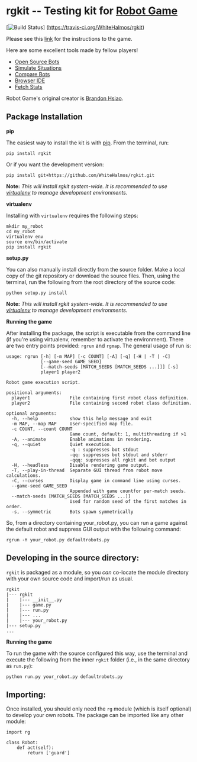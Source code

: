 rgkit -- Testing kit for [Robot Game](http://robotgame.net/)
========================

[![Build Status](https://travis-ci.org/WhiteHalmos/rgkit.png?branch=master)]
(https://travis-ci.org/WhiteHalmos/rgkit)

Please see this [link](http://robotgame.net/rules) for the
instructions to the game.

Here are some excellent tools made by fellow players!
* [Open Source Bots](https://github.com/mpeterv/robotgame-bots)
* [Simulate Situations](https://github.com/mpeterv/rgsimulator)
* [Compare Bots](https://github.com/mueslo/rgcompare)
* [Browser IDE](https://github.com/bsuh/rgfiddle)
* [Fetch Stats](https://github.com/afffsdd/Get-Robot)

Robot Game's original creator is
[Brandon Hsiao](https://github.com/brandonhsiao).

## Package Installation

__pip__

The easiest way to install the kit is with
[pip](http://www.pip-installer.org/en/latest/). From the terminal, run:

    pip install rgkit

Or if you want the development version:

    pip install git+https://github.com/WhiteHalmos/rgkit.git

__Note:__ *This will install rgkit system-wide. It is recommended to use
[virtualenv](http://www.virtualenv.org/en/latest/) to manage development
environments.*

__virtualenv__

Installing with `virtualenv` requires the following steps:

    mkdir my_robot
    cd my_robot
    virtualenv env
    source env/bin/activate
    pip install rgkit

__setup.py__

You can also manually install directly from the source folder. Make a local
copy of the git repository or download the source files. Then, using the
terminal, run the following from the root directory of the source code:

    python setup.py install

__Note:__ *This will install rgkit system-wide. It is recommended to use
[virtualenv](http://www.virtualenv.org/en/latest/) to manage development
environments.*

__Running the game__

After installing the package, the script is executable from the command line
(if you're using virtualenv, remember to activate the environment). There are
two entry points provided: `rgrun` and `rgmap`. The general usage of run is:

    usage: rgrun [-h] [-m MAP] [-c COUNT] [-A] [-q] [-H | -T | -C]
                 [--game-seed GAME_SEED]
                 [--match-seeds [MATCH_SEEDS [MATCH_SEEDS ...]]] [-s]
                 player1 player2

    Robot game execution script.
    
    positional arguments:
      player1               File containing first robot class definition.
      player2               File containing second robot class definition.
    
    optional arguments:
      -h, --help            show this help message and exit
      -m MAP, --map MAP     User-specified map file.
      -c COUNT, --count COUNT
                            Game count, default: 1, multithreading if >1
      -A, --animate         Enable animations in rendering.
      -q, --quiet           Quiet execution.
                            -q : suppresses bot stdout
                            -qq: suppresses bot stdout and stderr
                            -qqq: supresses all rgkit and bot output
      -H, --headless        Disable rendering game output.
      -T, --play-in-thread  Separate GUI thread from robot move calculations.
      -C, --curses          Display game in command line using curses.
      --game-seed GAME_SEED
                            Appended with game countfor per-match seeds.
      --match-seeds [MATCH_SEEDS [MATCH_SEEDS ...]]
                            Used for random seed of the first matches in order.
      -s, --symmetric       Bots spawn symmetrically

So, from a directory containing your_robot.py, you can run a game against the
default robot and suppress GUI output with the following command:

    rgrun -H your_robot.py defaultrobots.py

## Developing in the source directory:

`rgkit` is packaged as a module, so you *can* co-locate the module directory
with your own source code and import/run as usual.

    rgkit
    |--- rgkit
    |    |--- __init__.py
    |    |--- game.py
    |    |--- run.py
    |    |--- ...
    |    |--- your_robot.py
    |--- setup.py
    ...

__Running the game__

To run the game with the source configured this way, use the terminal and
execute the following from the inner `rgkit` folder (i.e., in the same
directory as `run.py`):

    python run.py your_robot.py defaultrobots.py

## Importing:

Once installed, you should only need the `rg` module (which is itself optional)
to develop your own robots. The package can be imported like any other module:

    import rg

    class Robot:
        def act(self):
            return ['guard']
